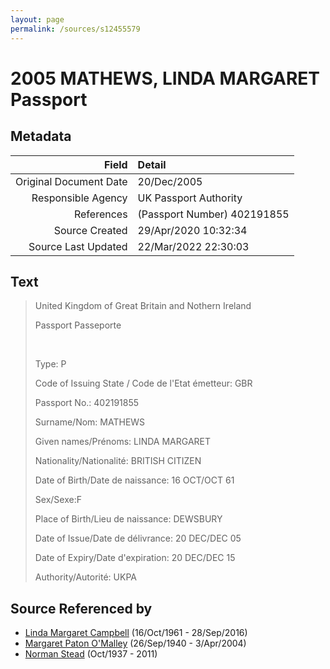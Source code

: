 ```yaml
---
layout: page
permalink: /sources/s12455579
---
```


# 2005 MATHEWS, LINDA MARGARET Passport

## Metadata
Field | Detail
---:|:---
Original Document Date | 20/Dec/2005
Responsible Agency | UK Passport Authority
References | (Passport Number) 402191855
Source Created | 29/Apr/2020 10:32:34
Source Last Updated | 22/Mar/2022 22:30:03

## Text

> United Kingdom of Great Britain and Nothern Ireland
>
> Passport Passeporte
>
> <br/>
>
> Type: P
>
> Code of Issuing State / Code de l'Etat émetteur: GBR
>
> Passport No.: 402191855
>
> Surname/Nom: MATHEWS
>
> Given names/Prénoms: LINDA MARGARET
>
> Nationality/Nationalité: BRITISH CITIZEN
>
> Date of Birth/Date de naissance: 16 OCT/OCT 61
>
> Sex/Sexe:F
>
> Place of Birth/Lieu de naissance: DEWSBURY
>
> Date of Issue/Date de délivrance: 20 DEC/DEC 05
>
> Date of Expiry/Date d'expiration: 20 DEC/DEC 15
>
> Authority/Autorité: UKPA
>

## Source Referenced by

* [Linda Margaret Campbell](../people/@76650284@-linda-margaret-campbell-b1961-10-16-d2016-9-28.md) (16/Oct/1961 - 28/Sep/2016)
* [Margaret Paton O'Malley](../people/@46723082@-margaret-paton-o'malley-b1940-9-26-d2004-4-3.md) (26/Sep/1940 - 3/Apr/2004)
* [Norman Stead](../people/@69808462@-norman-stead-b1937-10-d2011.md) (Oct/1937 - 2011)
